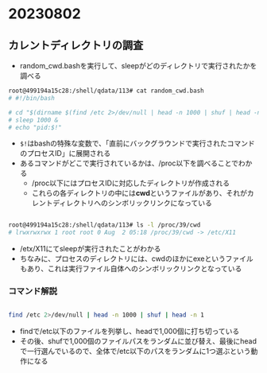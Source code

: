 # 20230802

## カレントディレクトリの調査

- random_cwd.bashを実行して、sleepがどのディレクトリで実行されたかを調べる

```bash
root@499194a15c28:/shell/qdata/113# cat random_cwd.bash
# #!/bin/bash

# cd "$(dirname $(find /etc 2>/dev/null | head -n 1000 | shuf | head -n 1))"
# sleep 1000 &
# echo "pid:$!"

```

- `$!`はbashの特殊な変数で、「直前にバックグラウンドで実行されたコマンドのプロセスID」に展開される
- あるコマンドがどこで実行されているかは、/proc以下を調べることでわかる
  - /proc以下にはプロセスIDに対応したディレクトリが作成される
  - これらの各ディレクトリの中には**cwd**というファイルがあり、それがカレントディレクトリへのシンボリックリンクになっている

```bash

root@499194a15c28:/shell/qdata/113# ls -l /proc/39/cwd
# lrwxrwxrwx 1 root root 0 Aug  2 05:18 /proc/39/cwd -> /etc/X11

```

- /etx/X11にてsleepが実行されたことがわかる
- ちなみに、プロセスのディレクトリには、cwdのほかにexeというファイルもあり、これは実行ファイル自体へのシンボリックリンクとなっている

### コマンド解説

```bash

find /etc 2>/dev/null | head -n 1000 | shuf | head -n 1

```

- findで/etc以下のファイルを列挙し、headで1,000個に打ち切っている
- その後、shufで1,000個のファイルパスをランダムに並び替え、最後にheadで一行選んでいるので、全体で/etc以下のパスをランダムに1つ選ぶという動作になる
